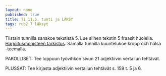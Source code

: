 ```yaml
---
layout: none
published: true
title: Ti 11.5. tunti ja LÄKSY
tags: rub2.7 läksyt
---
```

Tiistain tunnilla sanakoe tekstistä 5. Lue siihen tekstin 5 fraasit huolella. [Harjoitusmonisteen tarkistus](/media/rub2/text5_sanakoeharjoitus.pdf). Samalla tunnilla kuuntelukoe kropp och hälsa -teemalla.

PAKOLLISET: 
Tee loppuun työvihkon sivun 21 adjektiivin vertailun tehtävät.

PLUSSAT: 
Tee kirjasta adjektiivin vertailun tehtävät s. 159 t. 5 ja 6.
